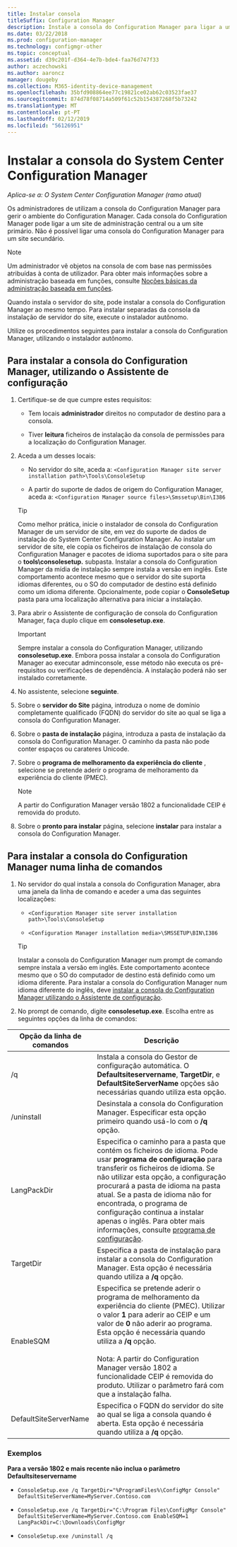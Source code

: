 ```yaml
---
title: Instalar consola
titleSuffix: Configuration Manager
description: Instale a consola do Configuration Manager para ligar a um site de administração central ou site primário.
ms.date: 03/22/2018
ms.prod: configuration-manager
ms.technology: configmgr-other
ms.topic: conceptual
ms.assetid: d39c201f-d364-4e7b-bde4-faa76d747f33
author: aczechowski
ms.author: aaroncz
manager: dougeby
ms.collection: M365-identity-device-management
ms.openlocfilehash: 35bfd908864ee77c19821ce02ab62c03523fae37
ms.sourcegitcommit: 874d78f08714a509f61c52b154387268f5b73242
ms.translationtype: MT
ms.contentlocale: pt-PT
ms.lasthandoff: 02/12/2019
ms.locfileid: "56126951"
---
```

# <a name="install-the-system-center-configuration-manager-console"></a>Instalar a consola do System Center Configuration Manager

*Aplica-se a: O System Center Configuration Manager (ramo atual)*

Os administradores de utilizam a consola do Configuration Manager para gerir o ambiente do Configuration Manager. Cada consola do Configuration Manager pode ligar a um site de administração central ou a um site primário. Não é possível ligar uma consola do Configuration Manager para um site secundário.

> [!NOTE]  
>  Um administrador vê objetos na consola de com base nas permissões atribuídas à conta de utilizador. Para obter mais informações sobre a administração baseada em funções, consulte [Noções básicas da administração baseada em funções](../../../../core/understand/fundamentals-of-role-based-administration.md).  

 Quando instala o servidor do site, pode instalar a consola do Configuration Manager ao mesmo tempo. Para instalar separadas da consola da instalação de servidor do site, execute o instalador autônomo.  

 Utilize os procedimentos seguintes para instalar a consola do Configuration Manager, utilizando o instalador autônomo.  

## <a name="to-install-the-configuration-manager-console-by-using-the-setup-wizard"></a>Para instalar a consola do Configuration Manager, utilizando o Assistente de configuração  

1.  Certifique-se de que cumpre estes requisitos:  

    -  Tem locais **administrador** direitos no computador de destino para a consola.  

    -   Tiver **leitura** ficheiros de instalação da consola de permissões para a localização do Configuration Manager.  

2.  Aceda a um desses locais:  

    -   No servidor do site, aceda a: `<Configuration Manager site server installation path>\Tools\ConsoleSetup`  

    -   A partir do suporte de dados de origem do Configuration Manager, aceda a: `<Configuration Manager source files>\Smssetup\Bin\I386`  

    > [!TIP]  
    >  Como melhor prática, inicie o instalador de consola do Configuration Manager de um servidor de site, em vez do suporte de dados de instalação do System Center Configuration Manager. Ao instalar um servidor de site, ele copia os ficheiros de instalação de consola do Configuration Manager e pacotes de idioma suportados para o site para o **tools\consolesetup.** subpasta. Instalar a consola do Configuration Manager da mídia de instalação sempre instala a versão em inglês. Este comportamento acontece mesmo que o servidor do site suporta idiomas diferentes, ou o SO do computador de destino está definido como um idioma diferente. Opcionalmente, pode copiar o **ConsoleSetup** pasta para uma localização alternativa para iniciar a instalação.

3.  Para abrir o Assistente de configuração de consola do Configuration Manager, faça duplo clique em **consolesetup.exe**.  

    > [!IMPORTANT]  
    >  Sempre instalar a consola do Configuration Manager, utilizando **consolesetup.exe**. Embora possa instalar a consola do Configuration Manager ao executar adminconsole, esse método não executa os pré-requisitos ou verificações de dependência. A instalação poderá não ser instalado corretamente.  

4.  No assistente, selecione **seguinte**.  

5.  Sobre o **servidor do Site** página, introduza o nome de domínio completamente qualificado (FQDN) do servidor do site ao qual se liga a consola do Configuration Manager.  

6.  Sobre o **pasta de instalação** página, introduza a pasta de instalação da consola do Configuration Manager. O caminho da pasta não pode conter espaços ou carateres Unicode.  

7.  Sobre o **programa de melhoramento da experiência do cliente** , selecione se pretende aderir o programa de melhoramento da experiência do cliente (PMEC).  
    > [!Note]  
    > A partir do Configuration Manager versão 1802 a funcionalidade CEIP é removida do produto.

8.  Sobre o **pronto para instalar** página, selecione **instalar** para instalar a consola do Configuration Manager.  



## <a name="to-install-the-configuration-manager-console-from-a-command-prompt"></a>Para instalar a consola do Configuration Manager numa linha de comandos  

1.  No servidor do qual instala a consola do Configuration Manager, abra uma janela da linha de comando e aceder a uma das seguintes localizações:  

    -   `<Configuration Manager site server installation path>\Tools\ConsoleSetup`  

    -   `<Configuration Manager installation media>\SMSSETUP\BIN\I386`  

    > [!TIP]  
    >  Instalar a consola do Configuration Manager num prompt de comando sempre instala a versão em inglês. Este comportamento acontece mesmo que o SO do computador de destino está definido como um idioma diferente. Para instalar a consola do Configuration Manager num idioma diferente do inglês, deve [instalar a consola do Configuration Manager utilizando o Assistente de configuração](#to-install-the-configuration-manager-console-by-using-the-setup-wizard).  

2.  No prompt de comando, digite **consolesetup.exe**. Escolha entre as seguintes opções da linha de comandos:  

|  Opção da linha de comandos     | Descrição     |
  |-------------|-------------|
  |/q|Instala a consola do Gestor de configuração automática. O **Defaultsiteservername**, **TargetDir**, e **DefaultSiteServerName** opções são necessárias quando utiliza esta opção.|  
  |/uninstall|Desinstala a consola do Configuration Manager. Especificar esta opção primeiro quando usá-lo com o **/q** opção.|  
  |LangPackDir|Especifica o caminho para a pasta que contém os ficheiros de idioma. Pode usar **programa de configuração** para transferir os ficheiros de idioma. Se não utilizar esta opção, a configuração procurará a pasta de idioma na pasta atual. Se a pasta de idioma não for encontrada, o programa de configuração continua a instalar apenas o inglês. Para obter mais informações, consulte [programa de configuração](setup-downloader.md).|  
  |TargetDir|Especifica a pasta de instalação para instalar a consola do Configuration Manager. Esta opção é necessária quando utiliza a **/q** opção.|  
  |EnableSQM|Especifica se pretende aderir o programa de melhoramento da experiência do cliente (PMEC). Utilizar o valor **1** para aderir ao CEIP e um valor de **0** não aderir ao programa. Esta opção é necessária quando utiliza a **/q** opção.</br></br>Nota: A partir do Configuration Manager versão 1802 a funcionalidade CEIP é removida do produto.  Utilizar o parâmetro fará com que a instalação falha.|  
  |DefaultSiteServerName|Especifica o FQDN do servidor do site ao qual se liga a consola quando é aberta. Esta opção é necessária quando utiliza a **/q** opção.|  


  ### <a name="examples"></a>Exemplos
  **Para a versão 1802 e mais recente não inclua o parâmetro Defaultsiteservername**
  -  `ConsoleSetup.exe /q TargetDir="%ProgramFiles%\ConfigMgr Console" DefaultSiteServerName=MyServer.Contoso.com`

  -  `ConsoleSetup.exe /q TargetDir="C:\Program Files\ConfigMgr Console" DefaultSiteServerName=MyServer.Contoso.com EnableSQM=1  LangPackDir=C:\Downloads\ConfigMgr`  

  -  `ConsoleSetup.exe /uninstall /q`  

